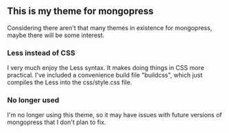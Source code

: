 ## This is my theme for mongopress
Considering there aren't that many themes in existence for mongopress, maybe there will be some interest.

### Less instead of CSS
I very much enjoy the Less syntax. It makes doing things in CSS more practical. I've included a convenience build file "buildcss", which just compiles the Less into the css/style.css file.

### No longer used
I'm no longer using this theme, so it may have issues with future versions of mongopress that I don't plan to fix.